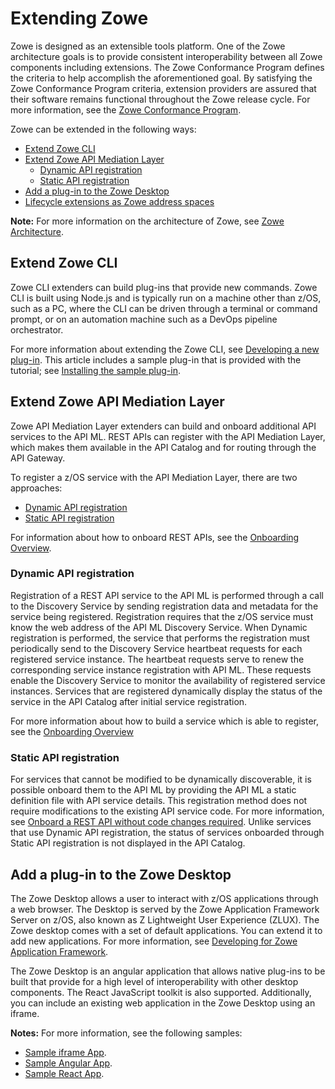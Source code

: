# Extending Zowe

Zowe is designed as an extensible tools platform. One of the Zowe architecture goals is to provide consistent interoperability between all Zowe components including extensions. The Zowe Conformance Program defines the criteria to help accomplish the aforementioned goal. By satisfying the Zowe Conformance Program criteria, extension providers are assured that their software remains functional throughout the Zowe release cycle. For more information, see the [Zowe Conformance Program](zowe-conformance-program.md).

Zowe can be extended in the following ways:

- [Extend Zowe CLI](#extend-zowe-cli)
- [Extend Zowe API Mediation Layer](#extend-zowe-api-mediation-layer)
  - [Dynamic API registration](#dynamic-api-registration)
  - [Static API registration](#static-api-registration)
- [Add a plug-in to the Zowe Desktop](#add-a-plug-in-to-the-zowe-desktop)
- [Lifecycle extensions as Zowe address spaces](#lifecycle-extensions-as-zowe-address-spaces)

**Note:** For more information on the architecture of Zowe, see [Zowe Architecture](../getting-started/zowe-architecture.md).

## Extend Zowe CLI

Zowe CLI extenders can build plug-ins that provide new commands. Zowe CLI is built using Node.js and is typically run on a machine other than z/OS, such as a PC, where the CLI can be driven through a terminal or command prompt, or on an automation machine such as a DevOps pipeline orchestrator.

For more information about extending the Zowe CLI, see [Developing a new plug-in](extend-cli/cli-developing-a-plugin.md). This article includes a sample plug-in that is provided with the tutorial; see [Installing the sample plug-in](extend-cli/cli-installing-sample-plugin.md).

## Extend Zowe API Mediation Layer 

Zowe API Mediation Layer extenders can build and onboard additional API services to the API ML. REST APIs can register with the API Mediation Layer, which makes them available in the API Catalog and for routing through the API Gateway.  

To register a z/OS service with the API Mediation Layer, there are two approaches:
- [Dynamic API registration](#dynamic-api-registration)
- [Static API registration](#static-api-registration)

For information about how to onboard REST APIs, see the [Onboarding Overview](extend-apiml/onboard-overview.md).

### Dynamic API registration

Registration of a REST API service to the API ML is performed through a call to the Discovery Service by sending registration data and metadata for the service being registered. Registration requires that the z/OS service must know the web address of the API ML Discovery Service. When Dynamic registration is performed, the service that performs the registration must periodically send to the Discovery Service heartbeat requests for each registered service instance. The heartbeat requests serve to renew the corresponding service instance registration with API ML. These requests enable the Discovery Service to monitor the availability of registered service instances. Services that are registered dynamically display the status of the service in the API Catalog after initial service registration.

For more information about how to build a service which is able to register, see the [Onboarding Overview](extend-apiml/onboard-overview.md)  

### Static API registration

For services that cannot be modified to be dynamically discoverable, it is possible onboard them to the API ML by providing the API ML a static definition file with API service details. This registration method does not require modifications to the existing API service code. For more information, see [Onboard a REST API without code changes required](extend-apiml/onboard-static-definition.md). Unlike services that use Dynamic API registration, the status of services onboarded through Static API registration is not displayed in the API Catalog.

## Add a plug-in to the Zowe Desktop

The Zowe Desktop allows a user to interact with z/OS applications through a web browser. The Desktop is served by the Zowe Application Framework Server on z/OS, also known as Z Lightweight User Experience (ZLUX). The Zowe desktop comes with a set of default applications. You can extend it to add new applications. For more information, see [Developing for Zowe Application Framework](extend-desktop/mvd-extendingzlux.md).

The Zowe Desktop is an angular application that allows native plug-ins to be built that provide for a high level of interoperability with other desktop components.  The React JavaScript toolkit is also supported. Additionally, you can include an existing web application in the Zowe Desktop using an iframe.

**Notes:** For more information, see the following samples:

- [Sample iframe App](extend-desktop/mvd-extendingzlux.md#sample-iframe-app).
- [Sample Angular App](extend-desktop/mvd-extendingzlux.md#sample-angular-app).
- [Sample React App](extend-desktop/mvd-extendingzlux.md#sample-react-app).
